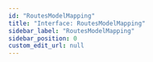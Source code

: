```yaml
---
id: "RoutesModelMapping"
title: "Interface: RoutesModelMapping"
sidebar_label: "RoutesModelMapping"
sidebar_position: 0
custom_edit_url: null
---
```


